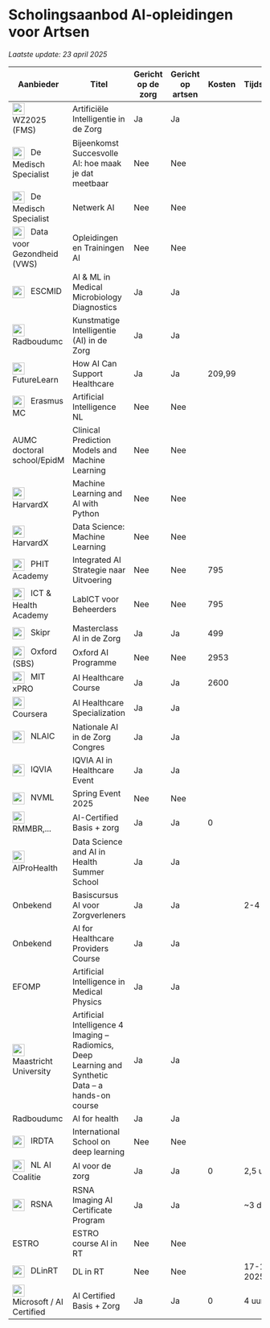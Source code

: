# Scholingsaanbod AI‑opleidingen voor Artsen

*Laatste update: 23 april 2025*

| Aanbieder | Titel | Gericht op de zorg | Gericht op artsen | Kosten | Tijdsinvestering | Accreditatie | Opensource/Gesloten | Competenties | Link |
|-----------|-------|--------------------|-------------------|--------|------------------|--------------|---------------------|--------------|------|
| <img src="https://logo.clearbit.com/wz2025.nl" width="24" style="vertical-align:middle;margin-right:8px"/> WZ2025 (FMS) | Artificiële Intelligentie in de Zorg | Ja | Ja |  |  |  |  |  | [Link](https://www.wz2025.nl/2021/11/06/artificiele-intelligentie-in-de-zorg/) |
| <img src="https://logo.clearbit.com/demedischspecialist.nl" width="24" style="vertical-align:middle;margin-right:8px"/> De Medisch Specialist | Bijeenkomst Succesvolle AI: hoe maak je dat meetbaar | Nee | Nee |  |  |  |  |  | [Link](https://demedischspecialist.nl/agenda/bijeenkomst-succesvolle-ai-hoe-maak-je-dat-meetbaar) |
| <img src="https://logo.clearbit.com/demedischspecialist.nl" width="24" style="vertical-align:middle;margin-right:8px"/> De Medisch Specialist | Netwerk AI | Nee | Nee |  |  |  |  |  | [Link](https://demedischspecialist.nl/nieuwsoverzicht/nieuws/netwerk-ai-nooitmeertikken) |
| <img src="https://logo.clearbit.com/datavoorgezondheid.nl" width="24" style="vertical-align:middle;margin-right:8px"/> Data voor Gezondheid (VWS) | Opleidingen en Trainingen AI | Nee | Nee |  |  |  |  |  | [Link](https://www.datavoorgezondheid.nl/ai/opleidingen-en-trainingen) |
| <img src="https://logo.clearbit.com/escmid.org" width="24" style="vertical-align:middle;margin-right:8px"/> ESCMID | AI & ML in Medical Microbiology Diagnostics | Ja | Ja |  |  |  |  |  | [Link](https://www.escmid.org/event-detail/artificial-intelligence-and-machine-learning-in-medical-microbiology-diagnostics/) |
| <img src="https://logo.clearbit.com/radboudumc.nl" width="24" style="vertical-align:middle;margin-right:8px"/> Radboudumc | Kunstmatige Intelligentie (AI) in de Zorg | Ja | Ja |  |  |  |  |  | [Link](https://www.radboudumc.nl/over-het-radboudumc/strategie/themas/kunstmatige-intelligentie-ai-in-de-zorg) |
| <img src="https://logo.clearbit.com/futurelearn.com" width="24" style="vertical-align:middle;margin-right:8px"/> FutureLearn | How AI Can Support Healthcare | Ja | Ja | 209,99 |  |  |  |  | [Link](https://www.futurelearn.com/courses/how-artificial-intelligence-can-support-healthcare) |
| <img src="https://logo.clearbit.com/erasmusmc.nl" width="24" style="vertical-align:middle;margin-right:8px"/> Erasmus MC | Artificial Intelligence NL | Nee | Nee |  |  |  |  |  | [Link](https://www.erasmusmc.nl/nl-nl/onderwijs/opleidingen/artificial-intelligence-nl) |
| AUMC doctoral school/EpidM | Clinical Prediction Models and Machine Learning | Nee | Nee |  |  |  |  |  |  |
| <img src="https://logo.clearbit.com/edx.org" width="24" style="vertical-align:middle;margin-right:8px"/> HarvardX | Machine Learning and AI with Python | Nee | Nee |  |  |  |  |  | [Link](https://www.edx.org/course/machine-learning-and-ai-with-python) |
| <img src="https://logo.clearbit.com/edx.org" width="24" style="vertical-align:middle;margin-right:8px"/> HarvardX | Data Science: Machine Learning | Nee | Nee |  |  |  |  |  | [Link](https://www.edx.org/course/data-science-machine-learning) |
| <img src="https://logo.clearbit.com/phit.nl" width="24" style="vertical-align:middle;margin-right:8px"/> PHIT Academy | Integrated AI Strategie naar Uitvoering | Nee | Nee | 795 |  |  |  |  | [Link](https://phit.nl/academy/cursus/interop/integrated-ai/integrated-ai-8-oktober-2025/) |
| <img src="https://logo.clearbit.com/icthealth.nl" width="24" style="vertical-align:middle;margin-right:8px"/> ICT & Health Academy | LabICT voor Beheerders | Nee | Nee | 795 |  |  |  |  | [Link](https://icthealth.nl/academy/diagnostiek-labict-voor-beheerders) |
| <img src="https://logo.clearbit.com/skipr.nl" width="24" style="vertical-align:middle;margin-right:8px"/> Skipr | Masterclass AI in de Zorg | Ja | Ja | 499 |  |  |  |  | [Link](https://www.skipr.nl/events/masterclass-artificial-intelligence-in-de-zorg/) |
| <img src="https://logo.clearbit.com/sbs.ox.ac.uk" width="24" style="vertical-align:middle;margin-right:8px"/> Oxford (SBS) | Oxford AI Programme | Nee | Nee | 2953 |  |  |  |  | [Link](https://www.sbs.ox.ac.uk/programmes/executive-education/online-programmes/oxford-artificial-intelligence-programme) |
| <img src="https://logo.clearbit.com/xpro.mit.edu" width="24" style="vertical-align:middle;margin-right:8px"/> MIT xPRO | AI Healthcare Course | Ja | Ja | 2600 |  |  |  |  | [Link](https://xpro.mit.edu/courses/course-v1:xPRO+AIHCx+R1/) |
| <img src="https://logo.clearbit.com/coursera.org" width="24" style="vertical-align:middle;margin-right:8px"/> Coursera | AI Healthcare Specialization | Ja | Ja |  |  |  |  |  | [Link](https://www.coursera.org/specializations/ai-healthcare) |
| <img src="https://logo.clearbit.com/nlaic.com" width="24" style="vertical-align:middle;margin-right:8px"/> NLAIC | Nationale AI in de Zorg Congres | Ja | Ja |  |  |  |  |  | [Link](https://nlaic.com/agenda/nationale-ai-in-de-zorg-congres/?utm_source=chatgpt.com) |
| <img src="https://logo.clearbit.com/events.iqvia.com" width="24" style="vertical-align:middle;margin-right:8px"/> IQVIA | IQVIA AI in Healthcare Event | Ja | Ja |  |  |  |  |  | [Link](https://www.events.iqvia.com/event/b3a10e75-f317-400e-ada9-3012bd30640d/summary) |
| <img src="https://logo.clearbit.com/nvml.nl" width="24" style="vertical-align:middle;margin-right:8px"/> NVML | Spring Event 2025 | Nee | Nee |  |  |  |  |  | [Link](https://www.nvml.nl/opleiding/agenda/event/81/spring-event-2025/schedule?utm_source=chatgpt.com) |
| <img src="https://logo.clearbit.com/academy.aicertified.nl" width="24" style="vertical-align:middle;margin-right:8px"/> RMMBR,... | AI-Certified Basis + zorg | Ja | Ja | 0 |  | officieel certificaat |  |  | [Link](https://academy.aicertified.nl) |
| <img src="https://logo.clearbit.com/eithealth.eu" width="24" style="vertical-align:middle;margin-right:8px"/> AIProHealth | Data Science and AI in Health Summer School | Ja | Ja |  |  |  |  |  | [Link](https://eithealth.eu/programmes/aiprohealth/) |
| Onbekend | Basiscursus AI voor Zorgverleners | Ja | Ja |  | 2-4 uur |  |  |  |  |
| Onbekend | AI for Healthcare Providers Course | Ja | Ja |  |  |  |  |  |  |
| EFOMP | Artificial Intelligence in Medical Physics | Ja | Ja |  |  |  |  |  |  |
| <img src="https://logo.clearbit.com/ai4imaging.org" width="24" style="vertical-align:middle;margin-right:8px"/> Maastricht University | Artificial Intelligence 4 Imaging – Radiomics, Deep Learning and Synthetic Data – a hands-on course | Ja | Ja |  |  |  |  |  | [Link](https://ai4imaging.org) |
| Radboudumc | AI for health | Ja | Ja |  |  |  |  |  |  |
| <img src="https://logo.clearbit.com/deeplearn.irdta.eu" width="24" style="vertical-align:middle;margin-right:8px"/> IRDTA | International School on deep learning | Nee | Nee |  |  |  |  |  | [Link](https://deeplearn.irdta.eu/2025/) |
| <img src="https://logo.clearbit.com/ai-cursus.nl" width="24" style="vertical-align:middle;margin-right:8px"/> NL AI Coalitie | AI voor de zorg | Ja | Ja | 0 | 2,5 uur |  |  |  | [Link](https://www.ai-cursus.nl) |
| <img src="https://logo.clearbit.com/rsna.org" width="24" style="vertical-align:middle;margin-right:8px"/> RSNA | RSNA Imaging AI Certificate Program | Ja | Ja |  | ~3 dagen |  |  |  | [Link](https://www.rsna.org/education/ai-resources/imaging-ai-certificate) |
| ESTRO | ESTRO course AI in RT | Nee | Nee |  |  |  |  |  |  |
| <img src="https://logo.clearbit.com/dlinrt.org" width="24" style="vertical-align:middle;margin-right:8px"/> DLinRT | DL in RT | Nee | Nee |  | 17-18 maart 2025 |  |  |  | [Link](http://www.dlinrt.org/) |
| <img src="https://logo.clearbit.com/academy.aicertified.nl" width="24" style="vertical-align:middle;margin-right:8px"/> Microsoft / AI Certified | AI Certified Basis + Zorg | Ja | Ja | 0 | 4 uur | officieel certificaat |  |  | [Link](https://academy.aicertified.nl) |
